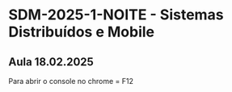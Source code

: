 # SDM-2025-1-NOITE - Sistemas Distribuídos e Mobile

## Aula 18.02.2025
Para abrir o console no chrome = F12
